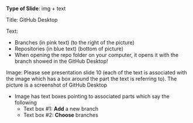 **Type of Slide**: img + text

Title: GitHub Desktop

Text:

* Branches (in pink text) (to the right of the picture)
* Repositories (in blue text) (bottom of picture)
* When opening the repo folder on your computer, it opens it with the branch showed in the GitHub Desktop!

Image: Please see presentation slide 10 (each of the text is associated with the image which has a box around the part the text is referring to). The picture is a screenshot of GitHub Desktop

* Image has text boxes pointing to associated parts which say the following
  * Text box #1: **Add** a new branch
  * Text box #2: **Choose** branches